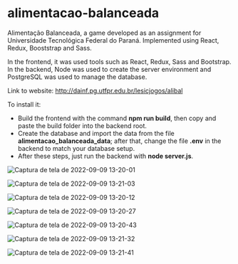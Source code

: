 # alimentacao-balanceada
Alimentação Balanceada, a game developed as an assignment for Universidade Tecnológica Federal do Paraná. Implemented using React, Redux, Booststrap and Sass. 

In the frontend, it was used tools such as React, Redux, Sass and Bootstrap. In the backend, Node was used to create the server environment and PostgreSQL was used to manage the database.

Link to website: http://dainf.pg.utfpr.edu.br/lesicjogos/alibal

To install it:
- Build the frontend with the command **npm run build**, then copy and paste the build folder into the backend root. 
- Create the database and import the data from the file **alimentacao_balanceada_data**; after that, change the file **.env** in the backend to match your database setup.
- After these steps, just run the backend with **node server.js**.

![Captura de tela de 2022-09-09 13-20-01](https://user-images.githubusercontent.com/96545053/189396335-ff602f00-41fa-474b-9aa8-7b0f071cb149.png)

![Captura de tela de 2022-09-09 13-21-03](https://user-images.githubusercontent.com/96545053/189396396-01bbe2c7-d724-4da0-9c96-18c1fce41937.png)

![Captura de tela de 2022-09-09 13-20-12](https://user-images.githubusercontent.com/96545053/189396350-66500522-3d67-4a3d-8bfb-18db0a6ae0c9.png)

![Captura de tela de 2022-09-09 13-20-27](https://user-images.githubusercontent.com/96545053/189396373-fe41cdf7-8fd4-48bb-a1f9-12d3ddb06cc8.png)

![Captura de tela de 2022-09-09 13-20-43](https://user-images.githubusercontent.com/96545053/189396384-d961e37a-f1ff-46f1-b194-2df37043019f.png)

![Captura de tela de 2022-09-09 13-21-32](https://user-images.githubusercontent.com/96545053/189396415-91274aa2-5dae-47eb-88d7-d02d8af0b136.png)

![Captura de tela de 2022-09-09 13-21-41](https://user-images.githubusercontent.com/96545053/189396434-568be685-ceeb-4f57-b7be-2ee10960d0cc.png)

